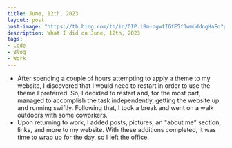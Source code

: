 ```yaml
---
title: June, 12th, 2023
layout: post
post-image: "https://th.bing.com/th/id/OIP.iBm-ngwfI6fE5f3wmUddngHaEo?pid=ImgDet&rs=1"
description: What I did on June, 12th, 2023
tags:
- Code
- Blog
- Work
---
```


- After spending a couple of hours attempting to apply a theme to my website, I discovered that I would need to restart in order to use the theme I preferred. So, I decided to restart and, for the most part, managed to accomplish the task independently, getting the website up and running swiftly. Following that, I took a break and went on a walk outdoors with some coworkers.
- Upon returning to work, I added posts, pictures, an "about me" section, links, and more to my website. With these additions completed, it was time to wrap up for the day, so I left the office.